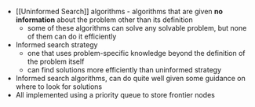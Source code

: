 - [[Uninformed Search]] algorithms - algorithms that are given **no information** about the problem other than its definition
    - some of these algorithms can solve any solvable problem, but none of them can do it efficiently
- Informed search strategy
    - one that uses problem-specific knowledge beyond the definition of the problem itself
    - can find solutions more efficiently than uninformed strategy
- Informed search algorithms, can do quite well given some guidance on where to look for solutions
- All implemented using a priority queue to store frontier nodes